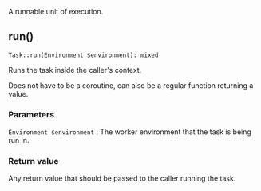 A runnable unit of execution.


## run()

    Task::run(Environment $environment): mixed

Runs the task inside the caller's context.

Does not have to be a coroutine, can also be a regular function returning a value.

### Parameters
`Environment $environment`
:   The worker environment that the task is being run in.

### Return value
Any return value that should be passed to the caller running the task.

